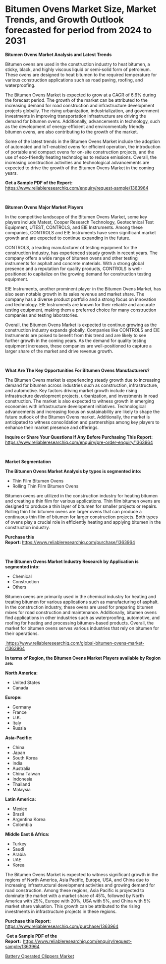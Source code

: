 <p><h1>Bitumen Ovens Market Size, Market Trends, and Growth Outlook forecasted for period from 2024 to 2031</h1></p><p><strong>Bitumen Ovens Market Analysis and Latest Trends</strong></p>
<p><p>Bitumen ovens are used in the construction industry to heat bitumen, a sticky, black, and highly viscous liquid or semi-solid form of petroleum. These ovens are designed to heat bitumen to the required temperature for various construction applications such as road paving, roofing, and waterproofing.</p><p>The Bitumen Ovens Market is expected to grow at a CAGR of 6.6% during the forecast period. The growth of the market can be attributed to the increasing demand for road construction and infrastructure development projects globally. The rising urbanization, industrialization, and government investments in improving transportation infrastructure are driving the demand for bitumen ovens. Additionally, advancements in technology, such as the development of energy-efficient and environmentally friendly bitumen ovens, are also contributing to the growth of the market.</p><p>Some of the latest trends in the Bitumen Ovens Market include the adoption of automated and IoT-enabled ovens for efficient operation, the introduction of portable and compact ovens for on-site construction projects, and the use of eco-friendly heating technologies to reduce emissions. Overall, the increasing construction activities and technological advancements are expected to drive the growth of the Bitumen Ovens Market in the coming years.</p></p>
<p><strong>Get a Sample PDF of the Report:&nbsp;</strong> <a href="https://www.reliableresearchiq.com/enquiry/request-sample/1363964">https://www.reliableresearchiq.com/enquiry/request-sample/1363964</a></p>
<p>&nbsp;</p>
<p><strong>Bitumen Ovens Major Market Players</strong></p>
<p><p>In the competitive landscape of the Bitumen Ovens Market, some key players include Matest, Cooper Research Technology, Geotechnical Test Equipment, UTEST, CONTROLS, and EIE Instruments. Among these companies, CONTROLS and EIE Instruments have seen significant market growth and are expected to continue expanding in the future.</p><p>CONTROLS, a leading manufacturer of testing equipment for the construction industry, has experienced steady growth in recent years. The company offers a wide range of bitumen ovens and other testing instruments for asphalt and concrete materials. With a strong global presence and a reputation for quality products, CONTROLS is well-positioned to capitalize on the growing demand for construction testing equipment.</p><p>EIE Instruments, another prominent player in the Bitumen Ovens Market, has also seen notable growth in its sales revenue and market share. The company has a diverse product portfolio and a strong focus on innovation and technology. EIE Instruments are known for their reliable and accurate testing equipment, making them a preferred choice for many construction companies and testing laboratories.</p><p>Overall, the Bitumen Ovens Market is expected to continue growing as the construction industry expands globally. Companies like CONTROLS and EIE Instruments are poised to benefit from this trend and are likely to see further growth in the coming years. As the demand for quality testing equipment increases, these companies are well-positioned to capture a larger share of the market and drive revenue growth.</p></p>
<p>&nbsp;</p>
<p><strong>What Are The Key Opportunities For Bitumen Ovens Manufacturers?</strong></p>
<p><p>The Bitumen Ovens market is experiencing steady growth due to increasing demand for bitumen across industries such as construction, infrastructure, and automotive. Key factors driving market growth include rising infrastructure development projects, urbanization, and investments in road construction. The market is also expected to witness growth in emerging economies with infrastructure development initiatives. Technological advancements and increasing focus on sustainability are likely to shape the future outlook of the Bitumen Ovens market. Additionally, the market is anticipated to witness consolidation and partnerships among key players to enhance their market presence and offerings.</p></p>
<p><strong>Inquire or Share Your Questions If Any Before Purchasing This Report:</strong> <a href="https://www.reliableresearchiq.com/enquiry/pre-order-enquiry/1363964">https://www.reliableresearchiq.com/enquiry/pre-order-enquiry/1363964</a></p>
<p>&nbsp;</p>
<p><strong>Market Segmentation</strong></p>
<p><strong>The Bitumen Ovens Market Analysis by types is segmented into:</strong></p>
<p><ul><li>Thin Film Bitumen Ovens</li><li>Rolling Thin Film  Bitumen Ovens</li></ul></p>
<p><p>Bitumen ovens are utilized in the construction industry for heating bitumen and creating a thin film for various applications. Thin film bitumen ovens are designed to produce a thin layer of bitumen for smaller projects or repairs. Rolling thin film bitumen ovens are larger ovens that can produce a continuous thin film of bitumen for larger construction projects. Both types of ovens play a crucial role in efficiently heating and applying bitumen in the construction industry.</p></p>
<p><strong>Purchase this Report:&nbsp;</strong><a href="https://www.reliableresearchiq.com/purchase/1363964">https://www.reliableresearchiq.com/purchase/1363964</a></p>
<p>&nbsp;</p>
<p><strong>The Bitumen Ovens Market Industry Research by Application is segmented into:</strong></p>
<p><ul><li>Chemical</li><li>Construction</li><li>Others</li></ul></p>
<p><p>Bitumen ovens are primarily used in the chemical industry for heating and treating bitumen for various applications such as manufacturing of asphalt. In the construction industry, these ovens are used for preparing bitumen mixes for road construction and maintenance. Additionally, bitumen ovens find applications in other industries such as waterproofing, automotive, and roofing for heating and processing bitumen-based products. Overall, the market for bitumen ovens serves various industries that rely on bitumen for their operations.</p></p>
<p><a href="https://www.reliableresearchiq.com/global-bitumen-ovens-market-r1363964">&nbsp;https://www.reliableresearchiq.com/global-bitumen-ovens-market-r1363964</a></p>
<p><strong>In terms of Region, the Bitumen Ovens Market Players available by Region are:</strong></p>
<p>
    <p> <strong> North America: </strong>
        <ul>
            <li>United States</li>
            <li>Canada</li>
        </ul>
        </p> 
    <p> <strong> Europe: </strong>
        <ul>
            <li>Germany</li>
            <li>France</li>
            <li>U.K.</li>
            <li>Italy</li>
            <li>Russia</li>
        </ul>
        </p> 
    <p> <strong> Asia-Pacific: </strong>
        <ul>
            <li>China</li>
            <li>Japan</li>
            <li>South Korea</li>
            <li>India</li>
            <li>Australia</li>
            <li>China Taiwan</li>
            <li>Indonesia</li>
            <li>Thailand</li>
            <li>Malaysia</li>
        </ul>
        </p> 
    <p> <strong> Latin America: </strong>
        <ul>
            <li>Mexico</li>
            <li>Brazil</li>
            <li>Argentina Korea</li>
            <li>Colombia</li>
        </ul>
        </p> 
    <p> <strong> Middle East & Africa: </strong>
        <ul>
            <li>Turkey</li>
            <li>Saudi</li>
            <li>Arabia</li>
            <li>UAE</li>
            <li>Korea</li>
        </ul>
    </p>
    </p>
<p><p>The Bitumen Ovens Market is expected to witness significant growth in the regions of North America, Asia Pacific, Europe, USA, and China due to increasing infrastructural development activities and growing demand for road construction. Among these regions, Asia Pacific is projected to dominate the market with a market share of 45%, followed by North America with 25%, Europe with 20%, USA with 5%, and China with 5% market share valuation. This growth can be attributed to the rising investments in infrastructure projects in these regions.</p></p>
<p><strong>Purchase this Report: </strong><a href="https://www.reliableresearchiq.com/purchase/1363964">https://www.reliableresearchiq.com/purchase/1363964</a></p>
<p>&nbsp;<strong>Get a Sample PDF of the Report:&nbsp;&nbsp;</strong><a href="https://www.reliableresearchiq.com/enquiry/request-sample/1363964">https://www.reliableresearchiq.com/enquiry/request-sample/1363964</a></p>
<p><strong></strong></p>
<p><p><a href="https://medium.com/@bosdendes/battery-operated-clippers-market-size-by-type-less-than-50-51-100-101-200-more-than-200-by-4910582fa05f">Battery Operated Clippers Market</a></p></p>